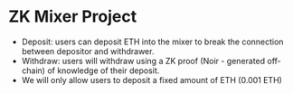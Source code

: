 # ZK Mixer Project
- Deposit: users can deposit ETH into the mixer to break the connection between depositor and withdrawer.
- Withdraw: users will withdraw using a ZK proof (Noir - generated off-chain) of knowledge of their deposit.
- We will only allow users to deposit a fixed amount of ETH (0.001 ETH)